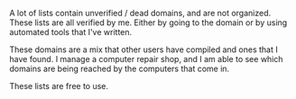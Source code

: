 A lot of lists contain unverified / dead domains, and are not organized. These lists are all verified by me. Either by going to the domain or by using automated tools that I've written.

These domains are a mix that other users have compiled and ones that I have found. I manage a computer repair shop, and I am able to see which domains are being reached by the computers that come in.

These lists are free to use.

